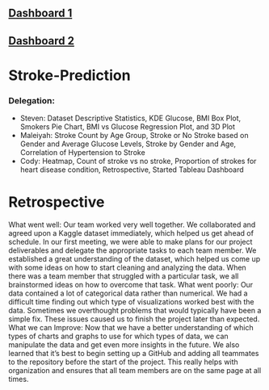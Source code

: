## [Dashboard 1]([url](https://public.tableau.com/views/Stroke_16880118094280/Dash1?:language=en-US&publish=yes&:display_count=n&:origin=viz_share_link))
## [Dashboard 2]([url](https://public.tableau.com/views/Stroke_16880118094280/Dash2?:language=en-US&publish=yes&:display_count=n&:origin=viz_share_link))





# Stroke-Prediction

### Delegation:
- Steven: Dataset Descriptive Statistics, KDE Glucose, BMI Box Plot, Smokers Pie Chart, BMI vs Glucose Regression Plot, and 3D Plot
- Maleiyah: Stroke Count by Age Group, Stroke or No Stroke based on Gender and Average Glucose Levels, Stroke by Gender and Age, Correlation of Hypertension to Stroke
- Cody: Heatmap, Count of stroke vs no stroke, Proportion of strokes for heart disease condition, Retrospective, Started Tableau Dashboard


# Retrospective
 
What went well:
Our team worked very well together. We collaborated and agreed upon a Kaggle dataset immediately, which helped us get ahead of schedule. In our first meeting, we were able to make plans for our project deliverables and delegate the appropriate tasks to each team member. We established a great understanding of the dataset, which helped us come up with some ideas on how to start cleaning and analyzing the data. When there was a team member that struggled with a particular task, we all brainstormed ideas on how to overcome that task.
What went poorly:
Our data contained a lot of categorical data rather than numerical. We had a difficult time finding out which type of visualizations worked best with the data. Sometimes we overthought problems that would typically have been a simple fix. These issues caused us to finish the project later than expected.
What we can Improve:
Now that we have a better understanding of which types of charts and graphs to use for which types of data, we can manipulate the data and get even more insights in the future. We also learned that it’s best to begin setting up a GitHub and adding all teammates to the repository before the start of the project. This really helps with organization and ensures that all team members are on the same page at all times.
